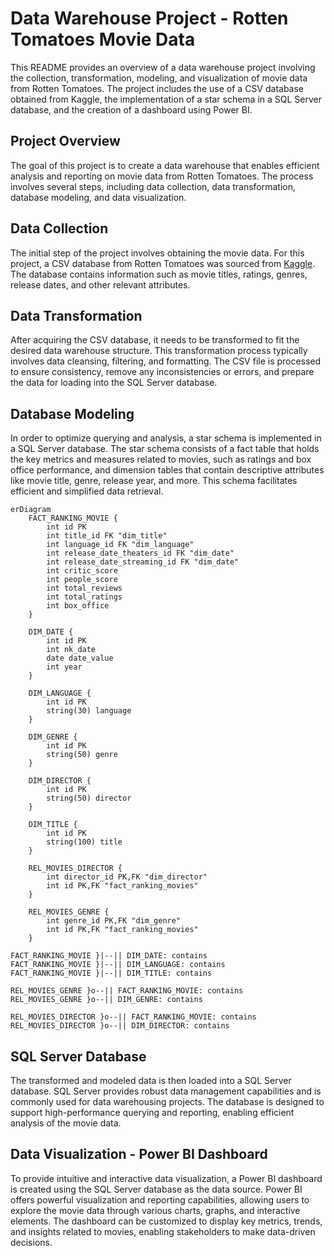 # Data Warehouse Project - Rotten Tomatoes Movie Data

This README provides an overview of a data warehouse project involving the collection, transformation, modeling, and visualization of movie data from Rotten Tomatoes. The project includes the use of a CSV database obtained from Kaggle, the implementation of a star schema in a SQL Server database, and the creation of a dashboard using Power BI.

## Project Overview
The goal of this project is to create a data warehouse that enables efficient analysis and reporting on movie data from Rotten Tomatoes. The process involves several steps, including data collection, data transformation, database modeling, and data visualization.

## Data Collection
The initial step of the project involves obtaining the movie data. For this project, a CSV database from Rotten Tomatoes was sourced from [Kaggle](https://www.kaggle.com/datasets/thedevastator/rotten-tomatoes-top-movies-ratings-and-technical). The database contains information such as movie titles, ratings, genres, release dates, and other relevant attributes.

## Data Transformation
After acquiring the CSV database, it needs to be transformed to fit the desired data warehouse structure. This transformation process typically involves data cleansing, filtering, and formatting. The CSV file is processed to ensure consistency, remove any inconsistencies or errors, and prepare the data for loading into the SQL Server database.

## Database Modeling
In order to optimize querying and analysis, a star schema is implemented in a SQL Server database. The star schema consists of a fact table that holds the key metrics and measures related to movies, such as ratings and box office performance, and dimension tables that contain descriptive attributes like movie title, genre, release year, and more. This schema facilitates efficient and simplified data retrieval.

```mermaid
erDiagram
    FACT_RANKING_MOVIE {
        int id PK
        int title_id FK "dim_title"
        int language_id FK "dim_language"
        int release_date_theaters_id FK "dim_date"
        int release_date_streaming_id FK "dim_date" 
        int critic_score
        int people_score
        int total_reviews
        int total_ratings
        int box_office
    }

    DIM_DATE {
        int id PK
        int nk_date 
        date date_value
        int year
    }

    DIM_LANGUAGE {
        int id PK
        string(30) language
    }

    DIM_GENRE {
        int id PK
        string(50) genre
    }

    DIM_DIRECTOR {
        int id PK 
        string(50) director
    }

    DIM_TITLE {
        int id PK
        string(100) title
    }

    REL_MOVIES_DIRECTOR {
        int director_id PK,FK "dim_director"
        int id PK,FK "fact_ranking_movies"
    }

    REL_MOVIES_GENRE {
        int genre_id PK,FK "dim_genre"
        int id PK,FK "fact_ranking_movies"
    }

FACT_RANKING_MOVIE }|--|| DIM_DATE: contains
FACT_RANKING_MOVIE }|--|| DIM_LANGUAGE: contains
FACT_RANKING_MOVIE }|--|| DIM_TITLE: contains

REL_MOVIES_GENRE }o--|| FACT_RANKING_MOVIE: contains
REL_MOVIES_GENRE }o--|| DIM_GENRE: contains

REL_MOVIES_DIRECTOR }o--|| FACT_RANKING_MOVIE: contains
REL_MOVIES_DIRECTOR }o--|| DIM_DIRECTOR: contains

```

## SQL Server Database
The transformed and modeled data is then loaded into a SQL Server database. SQL Server provides robust data management capabilities and is commonly used for data warehousing projects. The database is designed to support high-performance querying and reporting, enabling efficient analysis of the movie data.

## Data Visualization - Power BI Dashboard
To provide intuitive and interactive data visualization, a Power BI dashboard is created using the SQL Server database as the data source. Power BI offers powerful visualization and reporting capabilities, allowing users to explore the movie data through various charts, graphs, and interactive elements. The dashboard can be customized to display key metrics, trends, and insights related to movies, enabling stakeholders to make data-driven decisions.
